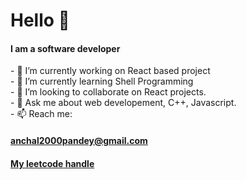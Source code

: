 ### <h1> Hello 👋 </h1>
<h4>I am a software developer</h4>
<p>
- 🔭 I’m currently working on React based project <br>
- 🌱 I’m currently learning Shell Programming <br>
- 👯 I’m looking to collaborate on React projects. <br>
- 💬 Ask me about web developement, C++, Javascript.<br>
- 📫 Reach me:
  <h4><a href="mailto:anchal2000pandey@gmail.com">anchal2000pandey@gmail.com </a></h4>
  <h4><a href="https://leetcode.com/code1511/"> My leetcode handle</a></h4>
<!--
**code1511/code1511** is a ✨ _special_ ✨ repository because its `README.md` (this file) appears on your GitHub profile.

Here are some ideas to get you started:

- 🔭 I’m currently working on React based project
- 🌱 I’m currently learning Shell Programming
- 👯 I’m looking to collaborate on React projects.
- 💬 Ask me about web developement, C++, Javascript.
- 📫 How to reach me:anchal2000pandey@gmail.com
-->
